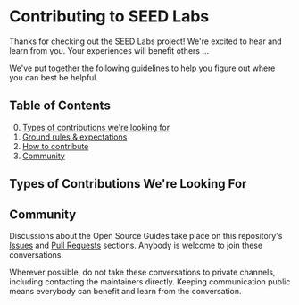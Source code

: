 # Contributing to SEED Labs

Thanks for checking out the SEED Labs project! We're excited to hear and learn from you. Your experiences will benefit others ...

We've put together the following guidelines to help you figure out where you can best be helpful.

## Table of Contents

0. [Types of contributions we're looking for](#types-of-contributions-were-looking-for)
0. [Ground rules & expectations](#ground-rules--expectations)
0. [How to contribute](#how-to-contribute)
0. [Community](#community)

## Types of Contributions We're Looking For


## Community

Discussions about the Open Source Guides take place on 
this repository's [Issues](https://github.com/seed-labs/opensource.guide/issues) and [Pull Requests](https://github.com/seed-labs/pulls) sections. Anybody is welcome to join these conversations. 

Wherever possible, do not take these conversations to private channels, including contacting the maintainers directly. Keeping communication public means everybody can benefit and learn from the conversation.

